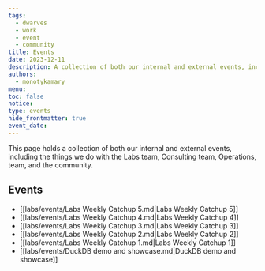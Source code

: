 ```yaml
---
tags:
  - dwarves
  - work
  - event
  - community
title: Events
date: 2023-12-11
description: A collection of both our internal and external events, including the things we do with the Labs team, Consulting team, Operations, team, and the community.
authors:
  - monotykamary
menu: 
toc: false
notice: 
type: events
hide_frontmatter: true
event_date:
---
```

This page holds a collection of both our internal and external events, including the things we do with the Labs team, Consulting team, Operations, team, and the community.

## Events

- [[labs/events/Labs Weekly Catchup 5.md|Labs Weekly Catchup 5]]
- [[labs/events/Labs Weekly Catchup 4.md|Labs Weekly Catchup 4]]
- [[labs/events/Labs Weekly Catchup 3.md|Labs Weekly Catchup 3]]
- [[labs/events/Labs Weekly Catchup 2.md|Labs Weekly Catchup 2]]
- [[labs/events/Labs Weekly Catchup 1.md|Labs Weekly Catchup 1]]
- [[labs/events/DuckDB demo and showcase.md|DuckDB demo and showcase]]

